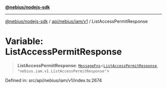 [**@nebius/nodejs-sdk**](../../../../../README.md)

***

[@nebius/nodejs-sdk](../../../../../README.md) / [api/nebius/iam/v1](../README.md) / ListAccessPermitResponse

# Variable: ListAccessPermitResponse

> **ListAccessPermitResponse**: [`MessageFns`](../../../../../runtime/protos/core/interfaces/MessageFns.md)\<[`ListAccessPermitResponse`](../interfaces/ListAccessPermitResponse.md), `"nebius.iam.v1.ListAccessPermitResponse"`\>

Defined in: src/api/nebius/iam/v1/index.ts:2674
